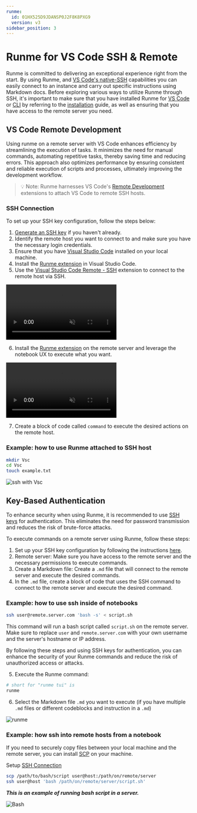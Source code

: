 ```yaml
---
runme:
  id: 01HX525D9JDANSP0J2F8K8PXG9
  version: v3
sidebar_position: 3
---
```


# Runme for VS Code SSH & Remote

Runme is committed to delivering an exceptional experience right from the start. By using Runme, and [VS Code's native-SSH](https://code.visualstudio.com/docs/remote/ssh) capabilities you can easily connect to an instance and carry out specific instructions using Markdown docs. Before exploring various ways to utilize Runme through SSH, it's important to make sure that you have installed Runme for [VS Code](https://docs.runme.dev/installation/installrunme) or [CLI](https://docs.runme.dev/installation/runmecli) by referring to the [installation](https://docs.runme.dev/getting-started/) guide, as well as ensuring that you have access to the remote server you need.

## **VS Code Remote Development**

Using runme on a remote server with VS Code enhances efficiency by streamlining the execution of tasks. It minimizes the need for manual commands, automating repetitive tasks, thereby saving time and reducing errors. This approach also optimizes performance by ensuring consistent and reliable execution of scripts and processes, ultimately improving the development workflow.

> 💡 Note: Runme harnesses VS Code's [Remote Development](https://marketplace.visualstudio.com/items?itemName=ms-vscode-remote.vscode-remote-extensionpack) extensions to attach VS Code to remote SSH hosts.

### SSH Connection

To set up your SSH key configuration, follow the steps below:

1. [Generate an SSH key](https://docs.github.com/en/authentication/connecting-to-github-with-ssh/adding-a-new-ssh-key-to-your-github-account) if you haven't already.
2. Identify the remote host you want to connect to and make sure you have the necessary login credentials.
3. Ensure that you have [Visual Studio Code](https://code.visualstudio.com/download) installed on your local machine.
4. Install the [Runme extension](https://marketplace.visualstudio.com/items?itemName=stateful.runme) in Visual Studio Code.
5. Use the [Visual Studio Code Remote - SSH](https://code.visualstudio.com/docs/remote/ssh) extension to connect to the remote host via SSH.

<video autoPlay loop muted playsInline controls>
  <source src="/videos/ssh-into-server.mp4" type="video/mp4" />
  <source src="/videos/runme-illustration.webm" type="video/webm" />
</video>

6. Install the [Runme extension](https://marketplace.visualstudio.com/items?itemName=stateful.runme) on the remote server and leverage the notebook UX to execute what you want.

<video autoPlay loop muted playsInline controls>
  <source src="/videos/install-runme-on-server.mp4" type="video/mp4" />
  <source src="/videos/install-runme-on-server.webm" type="video/webm" />
</video>

7. Create a block of code called `command` to execute the desired actions on the remote host.

### Example: how to use Runme attached to SSH host

```sh {"id":"01HPQBHPSYHSX2F6SFBE7RCNT4"}
mkdir Vsc
cd Vsc
touch example.txt
```

![ssh with Vsc](https://i.imgur.com/91ImVIz.png)

## **Key-Based Authentication**

To enhance security when using Runme, it is recommended to use [SSH keys](https://docs.github.com/en/authentication/connecting-to-github-with-ssh/adding-a-new-ssh-key-to-your-github-account) for authentication. This eliminates the need for password transmission and reduces the risk of brute-force attacks.

To execute commands on a remote server using Runme, follow these steps:

1. Set up your SSH key configuration by following the instructions [here](https://docs.github.com/en/authentication/connecting-to-github-with-ssh/adding-a-new-ssh-key-to-your-github-account).
2. Remote server: Make sure you have access to the remote server and the necessary permissions to execute commands.
3. Create a Markdown file: Create a `.md` file that will connect to the remote server and execute the desired commands.
4. In the `.md` file, create a block of code that uses the SSH command to connect to the remote server and execute the desired command.

### Example: how to use ssh inside of notebooks

```sh {"id":"01HPQBHPSY79T1NSR3P7E27BER"}
ssh user@remote.server.com 'bash -s' < script.sh
```

This command will run a bash script called `script.sh` on the remote server. Make sure to replace `user` and `remote.server.com` with your own username and the server's hostname or IP address.

By following these steps and using SSH keys for authentication, you can enhance the security of your Runme commands and reduce the risk of unauthorized access or attacks.

5. Execute the Runme command:

```sh {"id":"01HPQBHPSYNE6C9RPE3KXC51P7"}
# short for "runme tui" is
runme
```

6. Select the Markdown file `.md` you want to execute (if you have multiple `.md` files or different codeblocks and instruction in a `.md`)

![runme](https://i.imgur.com/5CGxKCZ.png)

### Example: how ssh into remote hosts from a notebook

If you need to securely copy files between your local machine and the remote server, you can install [SCP](https://www.geeksforgeeks.org/scp-command-in-linux-with-examples/) on your machine.

Setup [SSH Connection](https://docs-runme-56vudiq08-stateful.vercel.app/getting-started/runme-via-ssh#key-based-authentication)

```sh {"id":"01HPQBHPSYM2Z33GX8FR4RBGJ7"}
scp /path/to/bash/script user@host:/path/on/remote/server
ssh user@host 'bash /path/on/remote/server/script.sh'
```

***This is an example of running bash script in a server.***

![Bash](https://i.imgur.com/nizv2CB.png)

